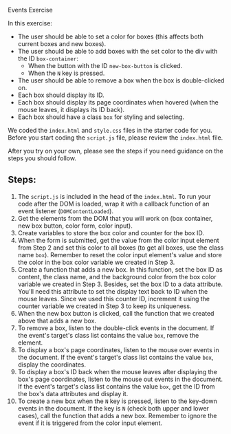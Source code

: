 Events Exercise

In this exercise:

- The user should be able to set a color for boxes (this affects both current boxes and new boxes).
- The user should be able to add boxes with the set color to the div with the ID `box-container`:
    - When the button with the ID `new-box-button` is clicked.
    - When the `N` key is pressed.
- The user should be able to remove a box when the box is double-clicked on.
- Each box should display its ID.
- Each box should display its page coordinates when hovered (when the mouse leaves, it displays its ID back).
- Each box should have a class `box` for styling and selecting.

We coded the `index.html` and `style.css` files in the starter code for you. Before you start coding the `script.js` file, please review the `index.html` file.

After you try on your own, please see the steps if you need guidance on the steps you should follow.

## Steps:

1. The `script.js` is included in the head of the `index.html`. To run your code after the DOM is loaded, wrap it with a callback function of an event listener (`DOMContentLoaded`).
2. Get the elements from the DOM that you will work on (box container, new box button, color form, color input).
3. Create variables to store the box color and counter for the box ID.
4. When the form is submitted, get the value from the color input element from Step 2 and set this color to all boxes (to get all boxes, use the class name `box`). Remember to reset the color input element's value and store the color in the box color variable we created in Step 3.
5. Create a function that adds a new box. In this function, set the box ID as content, the class name, and the background color from the box color variable we created in Step 3. Besides, set the box ID to a data attribute. You'll need this attribute to set the display text back to ID when the mouse leaves. Since we used this counter ID, increment it using the counter variable we created in Step 3 to keep its uniqueness.
6. When the new box button is clicked, call the function that we created above that adds a new box.
7. To remove a box, listen to the double-click events in the document. If the event's target's class list contains the value `box`, remove the element.
8. To display a box's page coordinates, listen to the mouse over events in the document. If the event's target's class list contains the value `box`, display the coordinates.
9. To display a box's ID back when the mouse leaves after displaying the box's page coordinates, listen to the mouse out events in the document. If the event's target's class list contains the value `box`, get the ID from the box's data attributes and display it.
10. To create a new box when the `N` key is pressed, listen to the key-down events in the document. If the key is `N` (check both upper and lower cases), call the function that adds a new box. Remember to ignore the event if it is triggered from the color input element.
